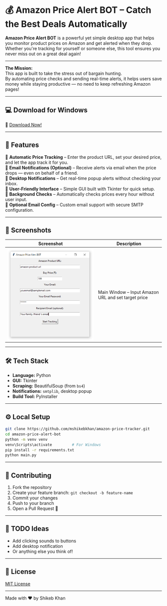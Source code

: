 # 💰 Amazon Price Alert BOT – Catch the Best Deals Automatically

**Amazon Price Alert BOT** is a powerful yet simple desktop app that helps you monitor product prices on Amazon and get alerted when they drop.  
Whether you're tracking for yourself or someone else, this tool ensures you never miss out on a great deal again!

---

**The Mission:**  
This app is built to take the stress out of bargain hunting.  
By automating price checks and sending real-time alerts, it helps users save money while staying productive — no need to keep refreshing Amazon pages!

---

## 💻 Download for Windows

🔗 [Download Now!](https://github.com/yourusername/amazon-price-tracker/releases/download/v1.0.0/AmazonPriceTracker.exe)

---

## 🚀 Features

💸 **Automatic Price Tracking** – Enter the product URL, set your desired price, and let the app track it for you.  
📩 **Email Notifications (Optional)** – Receive alerts via email when the price drops — even on behalf of a friend.  
🔔 **Desktop Notifications** – Get real-time popup alerts without checking your inbox.  
🧠 **User-Friendly Interface** – Simple GUI built with Tkinter for quick setup.  
🔄 **Background Checks** – Automatically checks prices every hour without user input.  
🔐 **Optional Email Config** – Custom email support with secure SMTP configuration.

---

## 📸 Screenshots

| Screenshot | Description |
|------------|-------------|
| ![Main](screenshots/main_window.PNG) | Main Window – Input Amazon URL and set target price |

---

## 🛠 Tech Stack

- **Language:** Python  
- **GUI:** Tkinter  
- **Scraping:** BeautifulSoup (from `bs4`)  
- **Notifications:** `smtplib`, desktop popup  
- **Build Tool:** PyInstaller

---

## ⚙️ Local Setup

```bash
git clone https://github.com/mshikebkhan/amazon-price-tracker.git
cd amazon-price-alert-bot
python -m venv venv
venv\Scripts\activate         # For Windows
pip install -r requirements.txt
python main.py
```
---

## 👥 Contributing

1. Fork the repository
2. Create your feature branch: `git checkout -b feature-name`
3. Commit your changes
4. Push to your branch
5. Open a Pull Request 🚀

---

## 📌 TODO Ideas

- Add clicking sounds to buttons
- Add desktop notification
- Or anything else you think of!

---

## 📄 License

[MIT License](LICENSE)

---

Made with ❤️ by Shikeb Khan

